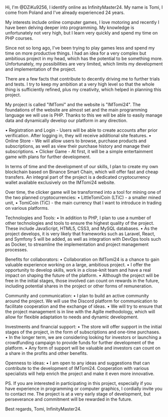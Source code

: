 Hi, 
I'm @DZiKu9256, 
I identify online as InfinityMaster24. 
My name is Tomi, I come from Poland 
and I've already experienced 24 years.

My interests include online computer games, 
I love motoring and recently I have been delving 
deeper into programming. 
My knowledge is unfortunately not very high, 
but I learn very quickly and spend my time on PHP courses.

Since not so long ago, 
I've been trying to play games less 
and spend my time on more productive things. 
I had an idea for a very complex but ambitious project in my head, 
which has the potential to be something more. 
Unfortunately, my possibilities are very limited, 
which limits my development and implementation of the project.

There are a few facts that contribute to 
decently driving me to further trials and tests. 
I try to keep my ambition at a very high level 
so that the whole thing is sufficiently refined, 
plus my creativity, which helped in planning this project.

My project is called "IMTomi" and the website is "IMTomi24". 
The foundations of the website are almost set and 
the main programming language we will use is PHP. 
Thanks to this we will be able to easily manage data 
and dynamically develop our platform in any direction.

• Registration and Login - 
Users will be able to create accounts after prior verification. 
After logging in, they will receive additional site features.
• Online Store - 
We will allow users to browse, purchase products and subscriptions, 
as well as view their purchase history and manage their subscriptions.
• Clicker Game - 
At first, it will be a simple entertainment game with plans for further development.

In terms of time and the development of our skills, 
I plan to create my own blockchain based on Binance Smart Chain, 
which will offer fast and cheap transfers. 
An integral part of the project is a dedicated cryptocurrency wallet 
available exclusively on the IMTomi24 website.

Over time, the clicker game will be transformed into 
a tool for mining one of the two planned cryptocurrencies:
• LittleTomiCoin (LTiC) - a smaller mined unit,
• TomiCoin (TiC) - the main currency that I want to introduce 
in trading on various platforms.

Technologies and Tools:
• In addition to PHP, I plan to use a number 
of other technologies and tools to ensure the highest quality of the project.  
These include JavaScript, HTML5, CSS3, and MySQL databases. 
• As the project develops, it is very likely that frameworks 
such as Laravel, React, and Symfony 5 will be added, 
as well as integration with DevOps tools such as Docker, 
to streamline the implementation and project management processes. 

Benefits for collaborators: 
• Collaboration on IMTomi24 is a chance to gain 
valuable experience working on a large, ambitious project. 
• I offer the opportunity to develop skills, 
work in a close-knit team and have a real impact 
on shaping the future of the platform. 
• Although the project will be free in the initial stages, 
those involved can count on rewards in the future, 
including potential shares in the project or other forms of remuneration. 

Community and communication: 
• I plan to build an active community around the project. 
We will use the Discord platform for communication 
to facilitate cooperation and the exchange of ideas. 
• We will try to ensure that the project management 
is in line with the Agille methodology, 
which will allow for flexible adaptation to needs and dynamic development. 

Investments and financial support: 
• The store will offer support in the initial stages of the project, 
in the form of subscriptions and one-time purchases. 
• In the longer term, we are considering looking for 
investors or launching a crowdfunding campaign to provide funds 
for further development of the platform. 
• Any form of support will be valuable
and investors can count on a share in the profits and other benefits. 

Openness to ideas: 
• I am open to any ideas and suggestions 
that can contribute to the development of IMTomi24. 
Cooperation with various specialists will help enrich the project 
and make it even more innovative. 

PS. 
If you are interested in participating in this project, 
especially if you have experience in programming or computer graphics, 
I cordially invite you to contact me. The project is at a very early stage of development, 
but perseverance and commitment will be rewarded in the future. 

Best regards, 
Tomi, InfinityMaster24.